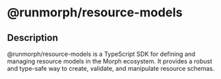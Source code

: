 # @runmorph/resource-models

## Description

@runmorph/resource-models is a TypeScript SDK for defining and managing resource models in the Morph ecosystem. It provides a robust and type-safe way to create, validate, and manipulate resource schemas.
